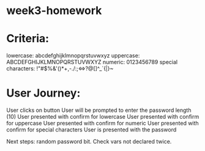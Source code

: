 # week3-homework

# Criteria:

lowercase: abcdefghijklmnopqrstuvwxyz
uppercase: ABCDEFGHIJKLMNOPQRSTUVWXYZ
numeric: 0123456789
special characters: !"#$%&'()*+,-./:;<=>?@[\]^_`{|}~

# User Journey:

User clicks on button
User will be prompted to enter the password length (10)
User presented with confirm for lowercase
User presented with confirm for uppercase
User presented with confirm for numeric
User presented with confirm for special characters
User is presented with the password


Next steps: random password bit. Check vars not declared twice.